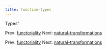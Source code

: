 ```yaml
---
title: function-types
---
```


Types"

Prev: [functoriality](functoriality.md) Next:
[natural-transformations](natural-transformations.md)

Prev: [functoriality](functoriality.md) Next:
[natural-transformations](natural-transformations.md)
